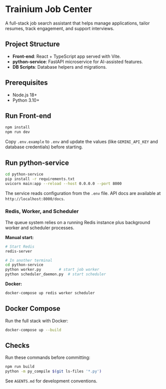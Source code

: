 # Trainium Job Center

A full-stack job search assistant that helps manage applications, tailor resumes, track engagement, and support interviews.

## Project Structure

- **Front-end**: React + TypeScript app served with Vite.
- **python-service**: FastAPI microservice for AI-assisted features.
- **DB Scripts**: Database helpers and migrations.

## Prerequisites

- Node.js 18+
- Python 3.10+

## Run Front-end

```bash
npm install
npm run dev
```

Copy `.env.example` to `.env` and update the values (like `GEMINI_API_KEY` and database credentials) before starting.

## Run python-service

```bash
cd python-service
pip install -r requirements.txt
uvicorn main:app --reload --host 0.0.0.0 --port 8000
```

The service reads configuration from the `.env` file. API docs are available at `http://localhost:8000/docs`.

### Redis, Worker, and Scheduler

The queue system relies on a running Redis instance plus background worker and scheduler processes.

**Manual start:**

```bash
# Start Redis
redis-server

# In another terminal
cd python-service
python worker.py        # start job worker
python scheduler_daemon.py  # start scheduler
```

**Docker:**

```bash
docker-compose up redis worker scheduler
```

## Docker Compose

Run the full stack with Docker:

```bash
docker-compose up --build
```

## Checks

Run these commands before committing:

```bash
npm run build
python -m py_compile $(git ls-files '*.py')
```

See `AGENTS.md` for development conventions.
